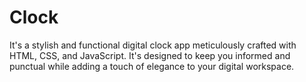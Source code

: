 # Clock
It's a stylish and functional digital clock app meticulously crafted with HTML, CSS, and JavaScript. It's designed to keep you informed and punctual while adding a touch of elegance to your digital workspace.
